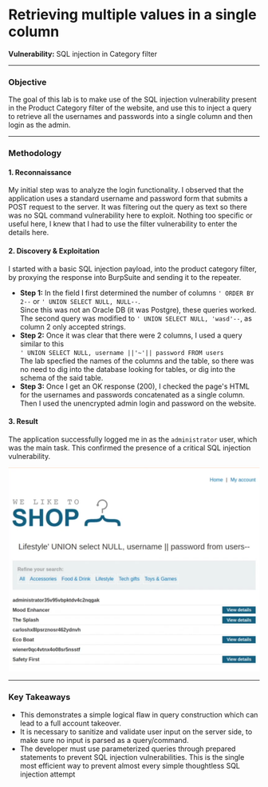 # Retrieving multiple values in a single column

**Vulnerability:** SQL injection in Category filter

---

### Objective
The goal of this lab is to make use of the SQL injection vulnerability present in the Product Category filter of the website, and use this to inject a query to retrieve all the usernames and passwords into a single column and then login as the admin.

---

### Methodology

#### 1. Reconnaissance
My initial step was to analyze the login functionality. I observed that the application uses a standard username and password form that submits a POST request to the server. It was filtering out the query as text so there was no SQL command vulnerability here to exploit. 
Nothing too specific or useful here, I knew that I had to use the filter vulnerability to enter the details here.

#### 2. Discovery & Exploitation
I started with a basic SQL injection payload, into the product category filter, by proxying the response into BurpSuite and sending it to the repeater.

*   **Step 1:** In the field I first determined the number of columns `' ORDER BY 2--` or `' UNION SELECT NULL, NULL--`.<br> Since this was not an Oracle DB (it was Postgre), these queries worked. The second query was modified to `' UNION SELECT NULL, 'wasd'--`, as column 2 only accepted strings.
*   **Step 2:** Once it was clear that there were 2 columns, I used a query similar to this<br> `' UNION SELECT NULL, username ||'~'|| password FROM users`<br> The lab specfied
the names of the columns and the table, so there was no need to dig into the database looking for tables, or dig into the schema of the said table.
*   **Step 3:** Once I get an OK response (200), I checked the page's HTML for the usernames and passwords concatenated as a single column. Then I used the unencrypted admin login and password on the website.


#### 3. Result
The application successfully logged me in as the `administrator` user, which was the main task. This confirmed the presence of a critical SQL injection vulnerability.

![Screenshot of the users and passwords with admin](img/admin_pass.png)

---

### Key Takeaways
*   This demonstrates a simple logical flaw in query construction which can lead to a full account takeover.
*   It is necessary to sanitize and validate user input on the server side, to make sure no input is parsed as a query/command.
*   The developer must use parameterized queries through prepared statements to prevent SQL injection vulnerabilities. This is the single most efficient way to prevent almost every simple thoughtless SQL injection attempt

